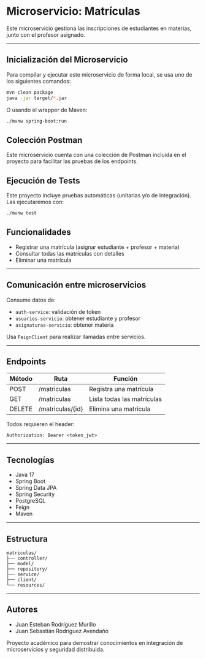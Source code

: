 #  Microservicio: Matrículas

Este microservicio gestiona las inscripciones de estudiantes en materias, junto con el profesor asignado.

---

## Inicialización del Microservicio

Para compilar y ejecutar este microservicio de forma local, se usa uno de los siguientes comandos:

```bash
mvn clean package
java -jar target/*.jar
```

O usando el wrapper de Maven:

```bash
./mvnw spring-boot:run
```

## Colección Postman

Este microservicio cuenta con una colección de Postman incluida en el proyecto para facilitar las pruebas de los endpoints.

## Ejecución de Tests

Este proyecto incluye pruebas automáticas (unitarias y/o de integración).  
Las ejecutaremos con:

```bash
./mvnw test
```


##  Funcionalidades

- Registrar una matrícula (asignar estudiante + profesor + materia)
- Consultar todas las matrículas con detalles
- Eliminar una matrícula

---

##  Comunicación entre microservicios

Consume datos de:
- `auth-service`: validación de token
- `usuarios-servicio`: obtener estudiante y profesor
- `asignaturas-servicio`: obtener materia

Usa `FeignClient` para realizar llamadas entre servicios.

---

##  Endpoints

| Método | Ruta               | Función                      |
|--------|--------------------|------------------------------|
| POST   | /matriculas        | Registra una matrícula       |
| GET    | /matriculas        | Lista todas las matrículas   |
| DELETE | /matriculas/{id}   | Elimina una matrícula        |

 Todos requieren el header:

```http
Authorization: Bearer <token_jwt>
```

---

##  Tecnologías

- Java 17
- Spring Boot
- Spring Data JPA
- Spring Security
- PostgreSQL
- Feign
- Maven

---

##  Estructura

```
matriculas/
├── controller/
├── model/
├── repository/
├── service/
├── client/
└── resources/
```

---

##  Autores

- Juan Esteban Rodríguez Murillo
- Juan Sebastián Rodríguez Avendaño

Proyecto académico para demostrar conocimientos en integración de microservicios y seguridad distribuida.
